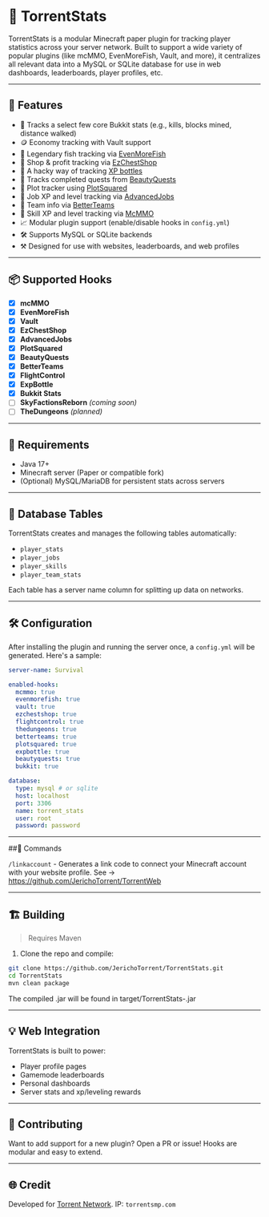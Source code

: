 # 🎯 TorrentStats

TorrentStats is a modular Minecraft paper plugin for tracking player statistics across your server network. Built to support a wide variety of popular plugins (like mcMMO, EvenMoreFish, Vault, and more), it centralizes all relevant data into a MySQL or SQLite database for use in web dashboards, leaderboards, player profiles, etc.

---

## 🔧 Features

- 🧮 Tracks a select few core Bukkit stats (e.g., kills, blocks mined, distance walked)
- 🪙 Economy tracking with Vault support
- 🎣 Legendary fish tracking via [EvenMoreFish](https://www.spigotmc.org/resources/evenmorefish-%E2%96%AA-extensive-fishing-plugin-%E2%96%AA.91310/)
- 💸 Shop & profit tracking via [EzChestShop](https://github.com/nouish/EzChestShop)
- 🧪 A hacky way of tracking [XP bottles](https://www.spigotmc.org/resources/expbottle-withdraw-your-xp-into-bottles-1-15-1-21.98763/)
- 📖 Tracks completed quests from [BeautyQuests](https://www.spigotmc.org/resources/beautyquests.39255/)
- 🏢 Plot tracker using [PlotSquared](https://www.spigotmc.org/resources/plotsquared-v7.77506/)
- 💼 Job XP and level tracking via [AdvancedJobs](https://www.spigotmc.org/resources/1-17-1-21-5-%E2%AD%95-advancedjobs-%E2%AD%90-20-default-jobs-create-your-own-jobs-plugin%E2%9A%A1gui-editor-%E2%9C%85.114936/updates)
- 👤 Team info via [BetterTeams](https://www.spigotmc.org/resources/better-teams.17129/)
- 🧠 Skill XP and level tracking via [McMMO](https://www.spigotmc.org/resources/official-mcmmo-original-author-returns.64348/)
- 📈 Modular plugin support (enable/disable hooks in `config.yml`)
- 🛠️ Supports MySQL or SQLite backends
- ⚒️ Designed for use with websites, leaderboards, and web profiles

---

## 📦 Supported Hooks

- [x] **mcMMO**
- [x] **EvenMoreFish**
- [x] **Vault**
- [x] **EzChestShop**
- [x] **AdvancedJobs**
- [x] **PlotSquared**
- [x] **BeautyQuests**
- [x] **BetterTeams**
- [x] **FlightControl**
- [x] **ExpBottle**
- [x] **Bukkit Stats**
- [ ] **SkyFactionsReborn** *(coming soon)*
- [ ] **TheDungeons** *(planned)*

---

## 🧠 Requirements

- Java 17+
- Minecraft server (Paper or compatible fork)
- (Optional) MySQL/MariaDB for persistent stats across servers

---

## 📂 Database Tables

TorrentStats creates and manages the following tables automatically:

- `player_stats`
- `player_jobs`
- `player_skills`
- `player_team_stats`

Each table has a server name column for splitting up data on networks.

---

## 🛠 Configuration

After installing the plugin and running the server once, a `config.yml` will be generated. Here's a sample:

```yaml
server-name: Survival

enabled-hooks:
  mcmmo: true
  evenmorefish: true
  vault: true
  ezchestshop: true
  flightcontrol: true
  thedungeons: true
  betterteams: true
  plotsquared: true
  expbottle: true
  beautyquests: true
  bukkit: true

database:
  type: mysql # or sqlite
  host: localhost
  port: 3306
  name: torrent_stats
  user: root
  password: password
```

---

##🔌 Commands  

`/linkaccount` - Generates a link code to connect your Minecraft account with your website profile. See -> <https://github.com/JerichoTorrent/TorrentWeb>

---

## 🏗️ Building  

> Requires Maven  
1. Clone the repo and compile:
```sh
git clone https://github.com/JerichoTorrent/TorrentStats.git
cd TorrentStats
mvn clean package
```
The compiled .jar will be found in target/TorrentStats-<version>.jar

---

## 💡 Web Integration  

TorrentStats is built to power:
- Player profile pages
- Gamemode leaderboards
- Personal dashboards
- Server stats and xp/leveling rewards

---

## 🙌 Contributing  

Want to add support for a new plugin? Open a PR or issue! Hooks are modular and easy to extend.

---

## 🌐 Credit  

Developed for [Torrent Network](https://discord.gg/torrent). IP: `torrentsmp.com`